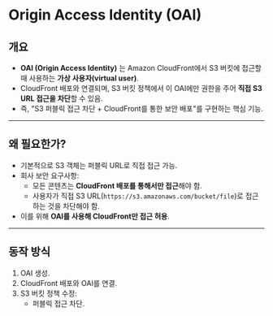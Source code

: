 # Origin Access Identity (OAI)

## 개요
- **OAI (Origin Access Identity)** 는 Amazon CloudFront에서 S3 버킷에 접근할 때 사용하는 **가상 사용자(virtual user)**.
- CloudFront 배포와 연결되며, S3 버킷 정책에서 이 OAI에만 권한을 주어 **직접 S3 URL 접근을 차단**할 수 있음.
- 즉, "S3 퍼블릭 접근 차단 + CloudFront를 통한 보안 배포"를 구현하는 핵심 기능.

---

## 왜 필요한가?
- 기본적으로 S3 객체는 퍼블릭 URL로 직접 접근 가능.
- 회사 보안 요구사항: 
  - 모든 콘텐츠는 **CloudFront 배포를 통해서만 접근**해야 함.
  - 사용자가 직접 S3 URL(`https://s3.amazonaws.com/bucket/file`)로 접근하는 것을 차단해야 함.
- 이를 위해 **OAI를 사용해 CloudFront만 접근 허용**.

---

## 동작 방식
1. OAI 생성.
2. CloudFront 배포와 OAI를 연결.
3. S3 버킷 정책 수정:
   - 퍼블릭 접근 차단.
